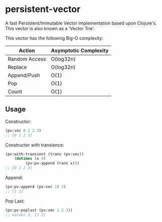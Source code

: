 # persistent-vector

A fast Persistent/Immutable Vector implementation based upon Clojure's. This vector is also known as a 'Vector Trie'.

This vector has the following Big-O complexity:

| Action | Asymptotic Complexity |
| -------- | ----------------------- |
| Random Access | O(log32n) |
| Replace | O(log32n) |
| Append/Push | O(1) |
| Pop | O(1) |
| Count | O(1) |

## Usage

Constructor:

```lisp
(pv:vec 0 1 2 3)
;; [0 1 2 3]
```

Constructor with transience:

```lisp
(pv:with-transient (trans (pv:vec))
	(dotimes (x 4)
		 (pv:pv-append trans x)))
;; [0 1 2 3]
```

Append:
```lisp
(pv:pv-append (pv:vec 1) 2)
;; [1 2]
```

Pop Last:
```lisp
(pv:pv-poplast (pv:vec 1 2 3))
;; values 3, [1 2]
```